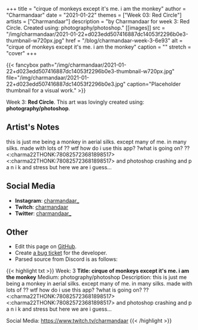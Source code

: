 +++
title =       "cirque of monkeys except it's me. i am the monkey"
author =      "Charmandaar"
date =        "2021-01-22"
themes =      ["Week 03: Red Circle"]
artists =     ["Charmandaar"]
description = "by Charmandaar for week 3: Red Circle. Created using: photography/photoshop."
[[images]]
      src = "/img/charmandaar/2021-01-22+d023edd507416887dc14053f2296b0e3-thumbnail-w720px.jpg"
      href = "/blog/charmandaar-week-3-6e93"
      alt = "cirque of monkeys except it's me. i am the monkey"
      caption = ""
      stretch = "cover"
+++


{{< fancybox path="/img/charmandaar/2021-01-22+d023edd507416887dc14053f2296b0e3-thumbnail-w720px.jpg" file="/img/charmandaar/2021-01-22+d023edd507416887dc14053f2296b0e3.jpg" caption="Placeholder thumbnail for a visual work." >}}


Week 3: **Red Circle**. This art was lovingly created using: **photography/photoshop**.

## Artist's Notes

this is just me being a monkey in aerial silks. except many of me. in many silks. made with lots of ?? wtf how do i use this app? ?what is going on? ?? <:charma22THONK:780825723681898517> <:charma22THONK:780825723681898517> and photoshop crashing and p a n i k and stress but here we are i guess…

## Social Media

- **Instagram**: <a href='https://instagram.com/charmandaar_' target='_blank'>charmandaar_</a>
- **Twitch**: <a href='https://twitch.tv/charmandaar' target='_blank'>charmandaar</a>
- **Twitter**: <a href='https://twitter.com/charmandaar_' target='_blank'>charmandaar_</a>

## Other

- Edit this page on [GitHub](https://github.com/teaminkling/web-refresh/edit/main/content/blog/charmandaar-week-3-6e93.md).
- Create [a bug ticket](https://github.com/teaminkling/web-refresh/issues/new?assignees=&labels=bug&template=problem-report.md&title=) for the developer.
- Parsed source from Discord is as follows:

{{< highlight txt >}}
Week: 3
**Title: cirque of monkeys except it's me. i am the monkey**
Medium: photography/photoshop
Description: this is just me being a monkey in aerial silks. except many of me. in many silks. made with lots of ?? wtf how do i use this app? ?what is going on? ?? <:charma22THONK:780825723681898517> <:charma22THONK:780825723681898517> and photoshop crashing and p a n i k and stress but here we are i guess…

Social Media: https://www.twitch.tv/charmandaar
{{< /highlight >}}
